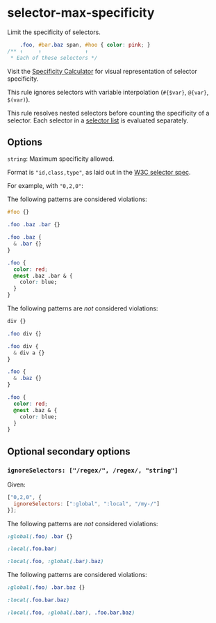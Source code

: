 # selector-max-specificity

Limit the specificity of selectors.

```css
    .foo, #bar.baz span, #hoo { color: pink; }
/** ↑     ↑              ↑
 * Each of these selectors */
```

Visit the [Specificity Calculator](https://specificity.keegan.st) for visual representation of selector specificity.

This rule ignores selectors with variable interpolation (`#{$var}`, `@{var}`, `$(var)`).

This rule resolves nested selectors before counting the specificity of a selector. Each selector in a [selector list](https://www.w3.org/TR/selectors4/#selector-list) is evaluated separately.

## Options

`string`: Maximum specificity allowed.

Format is `"id,class,type"`, as laid out in the [W3C selector spec](https://drafts.csswg.org/selectors/#specificity-rules).

For example, with `"0,2,0"`:

The following patterns are considered violations:

```css
#foo {}
```

```css
.foo .baz .bar {}
```

```css
.foo .baz {
  & .bar {}
}
```

```css
.foo {
  color: red;
  @nest .baz .bar & {
    color: blue;
  }
}
```

The following patterns are *not* considered violations:

```css
div {}
```

```css
.foo div {}
```

```css
.foo div {
  & div a {}
}
```

```css
.foo {
  & .baz {}
}
```

```css
.foo {
  color: red;
  @nest .baz & {
    color: blue;
  }
}
```

## Optional secondary options

### `ignoreSelectors: ["/regex/", /regex/, "string"]`

Given:

```js
["0,2,0", {
  ignoreSelectors: [":global", ":local", "/my-/"]
}];
```

The following patterns are *not* considered violations:

```css
:global(.foo) .bar {}
```

```css
:local(.foo.bar)
```

```css
:local(.foo, :global(.bar).baz)
```

The following patterns are considered violations:

```css
:global(.foo) .bar.baz {}
```

```css
:local(.foo.bar.baz)
```

```css
:local(.foo, :global(.bar), .foo.bar.baz)
```
